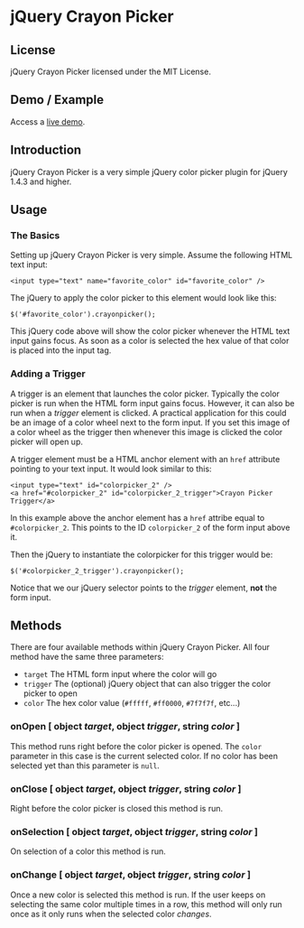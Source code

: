 # jQuery Crayon Picker

## License

jQuery Crayon Picker licensed under the MIT License.

## Demo / Example

Access a [live demo](http://www.vmichnowicz.com/examples/crayonpicker/index.html).

## Introduction

jQuery Crayon Picker is a very simple jQuery color picker plugin for jQuery 1.4.3 and higher.

## Usage

### The Basics

Setting up jQuery Crayon Picker is very simple. Assume the following HTML text input:

````
<input type="text" name="favorite_color" id="favorite_color" />
````

The jQuery to apply the color picker to this element would look like this:

````
$('#favorite_color').crayonpicker();
````

This jQuery code above will show the color picker whenever the HTML text input gains focus. As soon as a color is selected the hex value of that color is placed into the input tag.

### Adding a Trigger

A trigger is an element that launches the color picker. Typically the color picker is run when the HTML form input gains focus. However, it can also be run when a *trigger* element is clicked. A practical application for this could be an image of a color wheel next to the form input. If you set this image of a color wheel as the trigger then whenever this image is clicked the color picker will open up.

A trigger element must be a HTML anchor element with an `href` attribute pointing to your text input. It would look similar to this:

````
<input type="text" id="colorpicker_2" />
<a href="#colorpicker_2" id="colorpicker_2_trigger">Crayon Picker Trigger</a>
````

In this example above the anchor element has a `href` attribe equal to `#colorpicker_2`. This points to the ID `colorpicker_2` of the form input above it.

Then the jQuery to instantiate the colorpicker for this trigger would be:

````
$('#colorpicker_2_trigger').crayonpicker();
````

Notice that we our jQuery selector points to the *trigger* element, **not** the form input.

## Methods

There are four available methods within jQuery Crayon Picker. All four method have the same three parameters:

 * `target` The HTML form input where the color will go
 * `trigger` The (optional) jQuery object that can also trigger the color picker to open
 * `color` The hex color value (`#fffff`, `#ff0000`, `#7f7f7f`, etc...)

### onOpen [ object *target*, object *trigger*, string *color* ]

This method runs right before the color picker is opened. The `color` parameter in this case is the current selected color. If no color has been selected yet than this parameter is `null`.

### onClose [ object *target*, object *trigger*, string *color* ]

Right before the color picker is closed this method is run.

### onSelection [ object *target*, object *trigger*, string *color* ]

On selection of a color this method is run.

### onChange [ object *target*, object *trigger*, string *color* ]

Once a new color is selected this method is run. If the user keeps on selecting the same color multiple times in a row, this method will only run once as it only runs when the selected color *changes*.